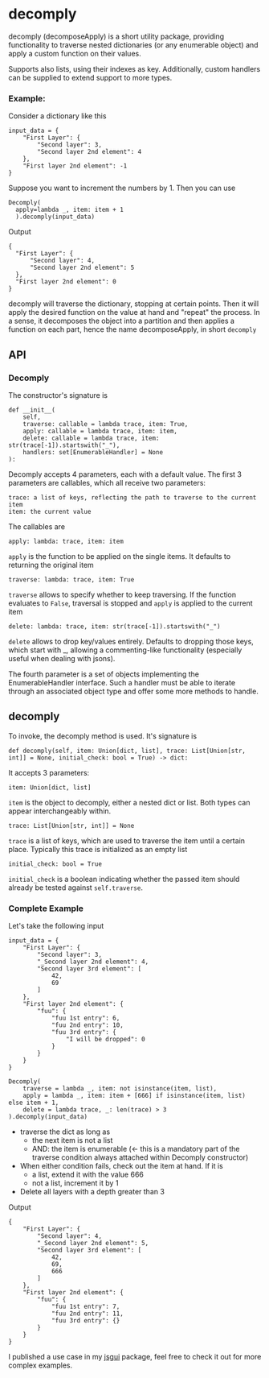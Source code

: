<h1>decomply</h1>
decomply (decomposeApply) is a short utility package, providing functionality to traverse nested dictionaries (or any enumerable object) and apply a custom function on their values.

Supports also lists, using their indexes as key. Additionally, custom handlers can be supplied to extend support to more types.

<h3>Example:</h3>
Consider a dictionary like this

~~~
input_data = {
    "First Layer": {
        "Second layer": 3,
        "Second layer 2nd element": 4
    },
    "First layer 2nd element": -1
}
~~~

Suppose you want to increment the numbers by 1. Then you can use

~~~
Decomply(
  apply=lambda _, item: item + 1
  ).decomply(input_data)
~~~

Output

~~~
{
  "First Layer": {
      "Second layer": 4,
      "Second layer 2nd element": 5
  },
  "First layer 2nd element": 0
}
~~~

decomply will traverse the dictionary, stopping at certain points. Then it will apply the desired function on the value at hand and "repeat" the process. In a sense, it decomposes the object into a partition and then applies a function on each part, hence the name decomposeApply, in short `decomply`

<h2>API</h2>

<h3>Decomply</h3>

The constructor's signature is 

~~~
def __init__(
    self,
    traverse: callable = lambda trace, item: True,
    apply: callable = lambda trace, item: item,
    delete: callable = lambda trace, item: str(trace[-1]).startswith("_"),
    handlers: set[EnumerableHandler] = None
):
~~~

Decomply accepts 4 parameters, each with a default value.
The first 3 parameters are callables, which all receive two parameters:
~~~
trace: a list of keys, reflecting the path to traverse to the current item
item: the current value
~~~

The callables are

~~~
apply: lambda: trace, item: item
~~~

`apply` is the function to be applied on the single items.  It defaults to returning the original item

~~~
traverse: lambda: trace, item: True
~~~

`traverse` allows to specify whether to keep traversing. If the function evaluates to `False`, traversal is stopped and `apply` is applied to the current item

~~~
delete: lambda: trace, item: str(trace[-1]).startswith("_")
~~~

`delete` allows to drop key/values entirely. Defaults to dropping those keys, which start with _, allowing a commenting-like functionality (especially useful when dealing with jsons).

The fourth parameter is a set of objects implementing the EnumerableHandler interface. Such a handler must be able to iterate through an associated object type and offer some more methods to handle.

<h2>decomply</h2>

To invoke, the decomply method is used. It's signature is

~~~
def decomply(self, item: Union[dict, list], trace: List[Union[str, int]] = None, initial_check: bool = True) -> dict:
~~~

It accepts 3 parameters:

~~~
item: Union[dict, list]
~~~

`item` is the object to decomply, either a nested dict or list. Both types can appear interchangeably within.

~~~
trace: List[Union[str, int]] = None
~~~

`trace` is a list of keys, which are used to traverse the item until a certain place. Typically this trace is initialized as an empty list

~~~
initial_check: bool = True
~~~

`initial_check` is a boolean indicating whether the passed item should already be tested against `self.traverse`.

<h3>Complete Example</h3>

Let's take the following input

~~~
input_data = {
    "First Layer": {
        "Second layer": 3,
        "_Second layer 2nd element": 4,
        "Second layer 3rd element": [
            42,
            69
        ]
    },
    "First layer 2nd element": {
        "fuu": {
            "fuu 1st entry": 6,
            "fuu 2nd entry": 10,
            "fuu 3rd entry": {
                "I will be dropped": 0
            }
        }
    }
}

Decomply(
    traverse = lambda _, item: not isinstance(item, list),
    apply = lambda _, item: item + [666] if isinstance(item, list) else item + 1,
    delete = lambda trace, _: len(trace) > 3
).decomply(input_data)
~~~

- traverse the dict as long as 
    - the next item is not a list
    - AND: the item is enumerable (<- this is a mandatory part of the traverse condition always attached within Decomply constructor) 
- When either condition fails, check out the item at hand. If it is
    - a list, extend it with the value 666
    - not a list, increment it by 1
- Delete all layers with a depth greater than 3

Output

~~~
{
    "First Layer": {
        "Second layer": 4,
        "_Second layer 2nd element": 5,
        "Second layer 3rd element": [
            42,
            69,
            666
        ]
    },
    "First layer 2nd element": {
        "fuu": {
            "fuu 1st entry": 7,
            "fuu 2nd entry": 11,
            "fuu 3rd entry": {}
        }
    }
}
~~~

I published a use case in my [jsgui](https://github.com/TrueKenji/jsgui) package, feel free to check it out for more complex examples.